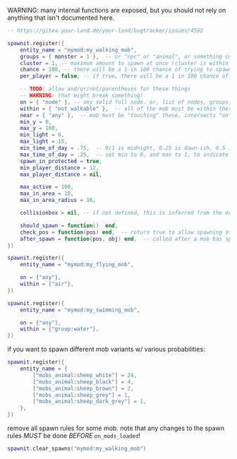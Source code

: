 WARNING: many internal functions are exposed, but you should not rely on anything that isn't documented here.

```lua
-- https://gitea.your-land.de/your-land/bugtracker/issues/4592

spawnit.register({
	entity_name = "mymod:my_walking_mob",
	groups = { monster = 1 },  -- or "npc" or "animal", or something custom
	cluster = 1, -- maximum amount to spawn at once (cluster is within a single mapblock)
	chance = 100, -- there will be a 1 in 100 chance of trying to spawn the mob (or cluster) per second, ish
	per_player = false, -- if true, there will be a 1 in 100 chance of spawning a mob every second per connected player

	-- TODO: allow and/or/not/parentheses for these things
	-- WARNING: that might break something!
	on = { "node" }, -- any solid full node. or, list of nodes, groups, "walkable" for any solid node (incl. mesh/nodebox)
	within = { "not walkable" },  -- all of the mob must be within these nodes
	near = { "any" },  -- mob must be "touching" these. intersects "on".
	min_y = 0,
	max_y = 100,
	min_light = 0,
	max_light = 15,
	min_time_of_day = .75,  -- 0/1 is midnight, 0.25 is dawn-ish, 0.5 is noon, .75 is dusk-ish
	max_time_of_day = .25,  -- set min to 0, and max to 1, to indicate any time (default)
	spawn_in_protected = true,
	min_player_distance = 12,
	max_player_distance = nil,

	max_active = 100,
	max_in_area = 10,
	max_in_area_radius = 16,

	collisionbox = nil, -- if not defined, this is inferred from the entity's definition

	should_spawn = function()  end,
	check_pos = function(pos) end,  -- return true to allow spawning at that position, false to disallow
	after_spawn = function(pos, obj) end,  -- called after a mob has spawned
})
```

```lua
spawnit.register({
	entity_name = "mymod:my_flying_mob",

	on = {"any"},
	within = {"air"},
})
```

```lua
spawnit.register({
	entity_name = "mymod:my_swimming_mob",

	on = {"any"},
	within = {"group:water"},
})
```

if you want to spawn different mob variants w/ various probabilities:
```lua
spawnit.register({
	entity_name = {
		["mobs_animal:sheep_white"] = 24,
		["mobs_animal:sheep_black"] = 4,
		["mobs_animal:sheep_brown"] = 2,
		["mobs_animal:sheep_grey"] = 1,
		["mobs_animal:sheep_dark_grey"] = 1,
	},
})
```

remove all spawn rules for some mob. note that any changes to the spawn rules *MUST* be done *BEFORE* `on_mods_loaded`!
```lua
spawnit.clear_spawns("mymod:my_walking_mob")
```
